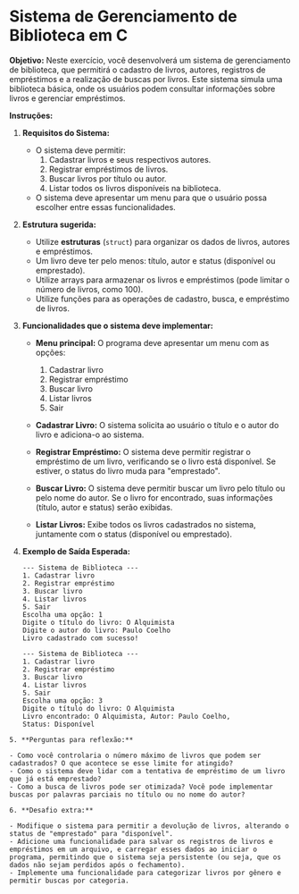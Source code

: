 # Sistema de Gerenciamento de Biblioteca em C

**Objetivo:** Neste exercício, você desenvolverá um sistema de gerenciamento de biblioteca, que permitirá o cadastro de livros, autores, registros de empréstimos e a realização de buscas por livros. Este sistema simula uma biblioteca básica, onde os usuários podem consultar informações sobre livros e gerenciar empréstimos.

**Instruções:**

1. **Requisitos do Sistema:**
   
   - O sistema deve permitir:
     1. Cadastrar livros e seus respectivos autores.
     2. Registrar empréstimos de livros.
     3. Buscar livros por título ou autor.
     4. Listar todos os livros disponíveis na biblioteca.
   - O sistema deve apresentar um menu para que o usuário possa escolher entre essas funcionalidades.

2. **Estrutura sugerida:**
   
   - Utilize **estruturas** (`struct`) para organizar os dados de livros, autores e empréstimos.
   - Um livro deve ter pelo menos: título, autor e status (disponível ou emprestado).
   - Utilize arrays para armazenar os livros e empréstimos (pode limitar o número de livros, como 100).
   - Utilize funções para as operações de cadastro, busca, e empréstimo de livros.

3. **Funcionalidades que o sistema deve implementar:**
   
   - **Menu principal:** O programa deve apresentar um menu com as opções:
     
     1. Cadastrar livro
     2. Registrar empréstimo
     3. Buscar livro
     4. Listar livros
     5. Sair
   
   - **Cadastrar Livro:** O sistema solicita ao usuário o título e o autor do livro e adiciona-o ao sistema.
   
   - **Registrar Empréstimo:** O sistema deve permitir registrar o empréstimo de um livro, verificando se o livro está disponível. Se estiver, o status do livro muda para "emprestado".
   
   - **Buscar Livro:** O sistema deve permitir buscar um livro pelo título ou pelo nome do autor. Se o livro for encontrado, suas informações (título, autor e status) serão exibidas.
   
   - **Listar Livros:** Exibe todos os livros cadastrados no sistema, juntamente com o status (disponível ou emprestado).

4. **Exemplo de Saída Esperada:**
   
   ```textile
   --- Sistema de Biblioteca ---
   1. Cadastrar livro
   2. Registrar empréstimo
   3. Buscar livro
   4. Listar livros
   5. Sair
   Escolha uma opção: 1
   Digite o título do livro: O Alquimista
   Digite o autor do livro: Paulo Coelho
   Livro cadastrado com sucesso!
   
   --- Sistema de Biblioteca ---
   1. Cadastrar livro
   2. Registrar empréstimo
   3. Buscar livro
   4. Listar livros
   5. Sair
   Escolha uma opção: 3
   Digite o título do livro: O Alquimista
   Livro encontrado: O Alquimista, Autor: Paulo Coelho,
   Status: Disponível
   ```

```
5. **Perguntas para reflexão:**

- Como você controlaria o número máximo de livros que podem ser cadastrados? O que acontece se esse limite for atingido?
- Como o sistema deve lidar com a tentativa de empréstimo de um livro que já está emprestado?
- Como a busca de livros pode ser otimizada? Você pode implementar buscas por palavras parciais no título ou no nome do autor?

6. **Desafio extra:**

- Modifique o sistema para permitir a devolução de livros, alterando o status de "emprestado" para "disponível".
- Adicione uma funcionalidade para salvar os registros de livros e empréstimos em um arquivo, e carregar esses dados ao iniciar o programa, permitindo que o sistema seja persistente (ou seja, que os dados não sejam perdidos após o fechamento).
- Implemente uma funcionalidade para categorizar livros por gênero e permitir buscas por categoria.
```
